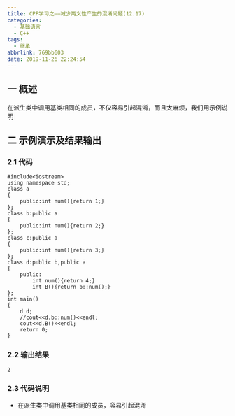 ```yaml
---
title: CPP学习之——减少两义性产生的混淆问题(12.17)
categories:
  - 基础语言
  - C++
tags:
  - 继承
abbrlink: 769bb603
date: 2019-11-26 22:24:54
---
```

## 一 概述
在派生类中调用基类相同的成员，不仅容易引起混淆，而且太麻烦，我们用示例说明  
<!--more-->

## 二 示例演示及结果输出

### 2.1 代码

```
#include<iostream>
using namespace std;
class a
{
	public:int num(){return 1;}
};
class b:public a
{
	public:int num(){return 2;}
};
class c:public a
{
	public:int num(){return 3;}
};
class d:public b,public a
{
	public:
		int num(){return 4;}
		int B(){return b::num();}
};
int main()
{
	d d;
	//cout<<d.b::num()<<endl;
	cout<<d.B()<<endl;
	return 0;
}
```

### 2.2 输出结果

```
2
```

### 2.3 代码说明

* 在派生类中调用基类相同的成员，容易引起混淆